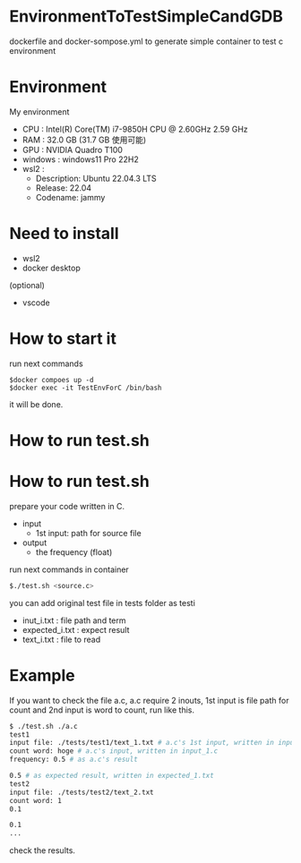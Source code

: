 # EnvironmentToTestSimpleCandGDB
dockerfile and docker-sompose.yml to generate simple container to test c environment

# Environment 

My environment

- CPU : Intel(R) Core(TM) i7-9850H CPU @ 2.60GHz   2.59 GHz
- RAM : 32.0 GB (31.7 GB 使用可能)
- GPU : NVIDIA Quadro T100
- windows : windows11 Pro 22H2
- wsl2 :
  - Description:    Ubuntu 22.04.3 LTS
  - Release:        22.04
  - Codename:       jammy


# Need to install

- wsl2
- docker desktop

(optional)
- vscode

# How to start it

run next commands

```
$docker compoes up -d
$docker exec -it TestEnvForC /bin/bash
```

it will be done.

# How to run test.sh


# How to run test.sh

prepare your code written in C.

- input
  - 1st input: path for source file
- output
  - the frequency (float)

run next commands in container

```bash
$./test.sh <source.c>
```

you can add original test file in tests folder as testi

- inut_i.txt : file path and term
- expected_i.txt : expect result
- text_i.txt : file to read

# Example

If you want to check the file a.c,
a.c require 2 inouts, 1st input is file path for count and 2nd input is word to count,
run like this.

```bash
$ ./test.sh ./a.c
test1
input file: ./tests/test1/text_1.txt # a.c's 1st input, written in input_1.c
count word: hoge # a.c's input, written in input_1.c
frequency: 0.5 # as a.c's result

0.5 # as expected result, written in expected_1.txt
test2
input file: ./tests/test2/text_2.txt
count word: 1
0.1

0.1
...
```

check the results.
